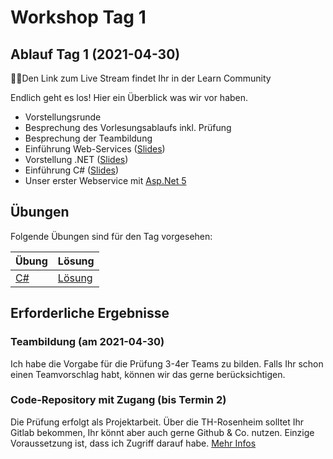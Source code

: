 # Workshop Tag 1

## Ablauf Tag 1 (2021-04-30)

💁‍♀️Den Link zum Live Stream findet Ihr in der Learn Community

Endlich geht es los! Hier ein Überblick was wir vor haben.

- Vorstellungsrunde
- Besprechung des Vorlesungsablaufs inkl. Prüfung
- Besprechung der Teambildung
- Einführung Web-Services ([Slides](../slides/Introduction.pdf))
- Vorstellung .NET ([Slides](../slides/NET%20Overview.pdf))
- Einführung C# ([Slides](../slides/CSharp%20Language.pdf))
- Unser erster Webservice mit [Asp.Net 5](https://docs.microsoft.com/en-us/aspnet)

## Übungen

Folgende Übungen sind für den Tag vorgesehen:

| Übung                                                     | Lösung                                                        |
| --------------------------------------------------------- | ------------------------------------------------------------- |
| [C#](../../01_csharp/exercises/ConsoleChuckNorrisService) | [Lösung](../../01_csharp/solutions/ConsoleChuckNorrisService) |

## Erforderliche Ergebnisse

### Teambildung (am 2021-04-30)

Ich habe die Vorgabe für die Prüfung 3-4er Teams zu bilden. Falls Ihr schon einen Teamvorschlag habt, können wir das gerne berücksichtigen.

### Code-Repository mit Zugang (bis Termin 2)

Die Prüfung erfolgt als Projektarbeit. Über die TH-Rosenheim solltet Ihr Gitlab bekommen, Ihr könnt aber auch gerne Github & Co. nutzen. Einzige Voraussetzung ist, dass ich Zugriff darauf habe. [Mehr Infos](../../00_prerequisites/setup_instructions.md)
